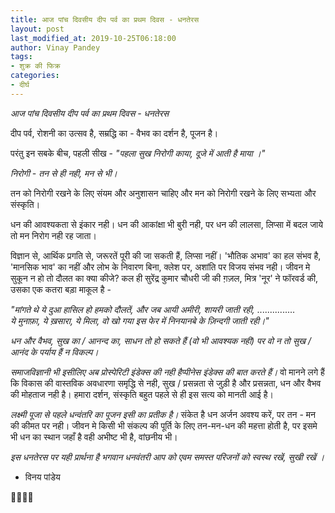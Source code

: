 ```yaml
---
title: आज पांच दिवसीय दीप पर्व का प्रथम दिवस - धनतेरस
layout: post
last_modified_at: 2019-10-25T06:18:00
author: Vinay Pandey
tags:
- शुक्र की फिक्र
categories:
- दीर्घ
---
```

*आज पांच दिवसीय दीप पर्व का प्रथम दिवस - धनतेरस*

दीप पर्व, रोशनी का उत्सव है, सम्रद्धि का - वैभव का दर्शन है, पूजन है। 

परंतु इन सबके बीच, पहली सीख -
_*"पहला सुख निरोगी काया,*_
_*दूजे में आती है माया ।"*_


*निरोगी - तन से ही नही, मन से भी।* 

तन को निरोगी रखने के लिए संयम और अनुशासन चाहिए और मन को निरोगी रखने के लिए सभ्यता और संस्कृति। 

धन की आवश्यकता से इंकार नही। धन की आकांक्षा भी बुरी नही, पर धन की लालसा, लिप्सा में बदल जाये तो मन निरोग नही रह जाता। 

विज्ञान से, आर्थिक प्रगति से, जरूरतें पूरी की जा सकती हैं, लिप्सा नहीं। 'भौतिक अभाव' का हल संभव है, 'मानसिक भाव' का नहीं और लोभ के निवारण बिना, क्लेश पर, अशांति पर विजय संभव नही। जीवन मे सुकून न हो तो दौलत का क्या कीजे? कल ही सुरेंद्र कुमार चौधरी जी की ग़ज़ल, मित्र 'नूर' ने फॉरवर्ड की, उसका एक कतरा बड़ा माकूल है -

_"मांगते थे ये दुआ हासिल हो हमको दौलतें,_
_और जब आयी अमीरी, शायरी जाती रही,_
...............  
_ये मुनाफ़ा, ये ख़सारा, ये मिला, वो खो गया_
_इस फेर में निनयानबे के ज़िन्दगी जाती रही।"_

*धन और वैभव, सुख का / आनन्द का, साधन तो हो सकते हैं (वो भी आवश्यक नही) पर वो न तो सुख /आनंद के पर्याय हैं न विकल्प।* 

*समाजविज्ञानी भी इसीलिए अब प्रोस्पेरिटी इंडेक्स की नही हैप्पीनेस इंडेक्स की बात करते हैं।* वो मानने लगे हैं कि विकास की वास्तविक अवधारणा समृद्धि से नही, सुख / प्रसन्नता से जुड़ी है और प्रसन्नता, धन और वैभव की मोहताज नही है। हमारा दर्शन, संस्कृति बहुत पहले से ही इस सत्य को मानती आई है। 

*लक्ष्मी पूजा से पहले धन्वंतरि  का पूजन इसी का प्रतीक है।* संकेत है धन अर्जन अवश्य करें, पर तन - मन की कीमत पर नही। जीवन मे किसी भी संकल्प की पूर्ति के लिए तन-मन-धन की महत्ता होती है, पर इसमे भी धन का स्थान जहाँ है वही अभीष्ट भी है, वांछनीय भी। 

*इस धनतेरस पर यही प्रार्थना है भगवान धनवंतरी आप को एवम समस्त परिजनों को स्वस्थ रखें, सुखी रखें ।*

- विनय पांडेय

🙏🌷🌷🙏


